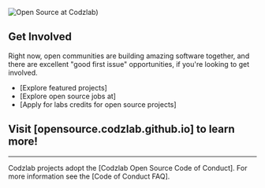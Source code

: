 ![Open Source at Codzlab](https://github.com/codzlab/.github/blob/main/Img/Codzlab.png)) 

## Get Involved

Right now, open communities are building amazing software together, and there are excellent "good first issue" opportunities, if you're looking to get involved.

* [Explore featured projects]
* [Explore open source jobs at]
* [Apply for labs credits for open source projects]

Visit [opensource.codzlab.github.io] to learn more!
----

----

Codzlab projects adopt the [Codzlab Open Source Code of Conduct]. For more information see the [Code of Conduct FAQ].

